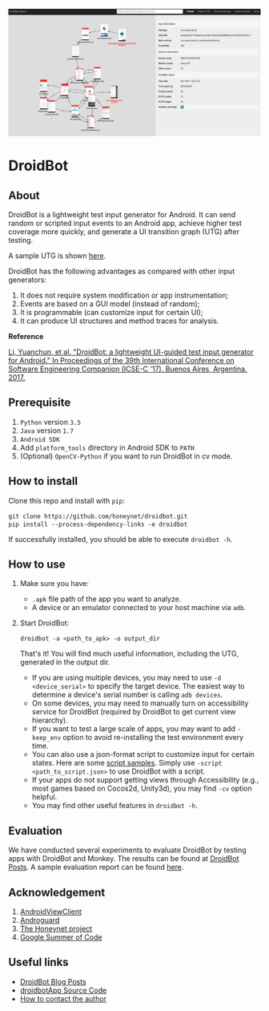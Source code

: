 ![DroidBot UTG](droidbot/resources/dummy_documents/droidbot_utg.png)

# DroidBot

## About
DroidBot is a lightweight test input generator for Android.
It can send random or scripted input events to an Android app, achieve higher test coverage more quickly, and generate a UI transition graph (UTG) after testing.

A sample UTG is shown [here](http://honeynet.github.io/droidbot/report_com.yelp.android/).

DroidBot has the following advantages as compared with other input generators:

1. It does not require system modification or app instrumentation;
2. Events are based on a GUI model (instead of random);
3. It is programmable (can customize input for certain UI);
4. It can produce UI structures and method traces for analysis.

**Reference**

[Li, Yuanchun, et al. "DroidBot: a lightweight UI-guided test input generator for Android." In Proceedings of the 39th International Conference on Software Engineering Companion (ICSE-C '17). Buenos Aires, Argentina, 2017.](http://dl.acm.org/citation.cfm?id=3098352)

## Prerequisite

1. `Python` version `3.5`
2. `Java` version `1.7`
3. `Android SDK`
4. Add `platform_tools` directory in Android SDK to `PATH`
5. (Optional) `OpenCV-Python` if you want to run DroidBot in cv mode.

## How to install

Clone this repo and install with `pip`:

```shell
git clone https://github.com/honeynet/droidbot.git
pip install --process-dependency-links -e droidbot
```

If successfully installed, you should be able to execute `droidbot -h`.

## How to use

1. Make sure you have:

    + `.apk` file path of the app you want to analyze.
    + A device or an emulator connected to your host machine via `adb`.

2. Start DroidBot:

    ```
    droidbot -a <path_to_apk> -o output_dir
    ```
    That's it! You will find much useful information, including the UTG, generated in the output dir.

    + If you are using multiple devices, you may need to use `-d <device_serial>` to specify the target device. The easiest way to determine a device's serial number is calling `adb devices`.
    + On some devices, you may need to manually turn on accessibility service for DroidBot (required by DroidBot to get current view hierarchy).
    + If you want to test a large scale of apps, you may want to add `-keep_env` option to avoid re-installing the test environment every time.
    + You can also use a json-format script to customize input for certain states. Here are some [script samples](script_samples/). Simply use `-script <path_to_script.json>` to use DroidBot with a script.
    + If your apps do not support getting views through Accessibility (e.g., most games based on Cocos2d, Unity3d), you may find `-cv` option helpful.
    + You may find other useful features in `droidbot -h`.

## Evaluation

We have conducted several experiments to evaluate DroidBot by testing apps with DroidBot and Monkey.
The results can be found at [DroidBot Posts](http://honeynet.github.io/droidbot/).
A sample evaluation report can be found [here](http://honeynet.github.io/droidbot/2015/07/30/Evaluation_Report_2015-07-30_1501.html).

## Acknowledgement

1. [AndroidViewClient](https://github.com/dtmilano/AndroidViewClient)
2. [Androguard](http://code.google.com/p/androguard/)
3. [The Honeynet project](https://www.honeynet.org/)
4. [Google Summer of Code](https://summerofcode.withgoogle.com/)

## Useful links

- [DroidBot Blog Posts](http://honeynet.github.io/droidbot/)
- [droidbotApp Source Code](https://github.com/ylimit/droidbotApp)
- [How to contact the author](http://ylimit.github.io)
